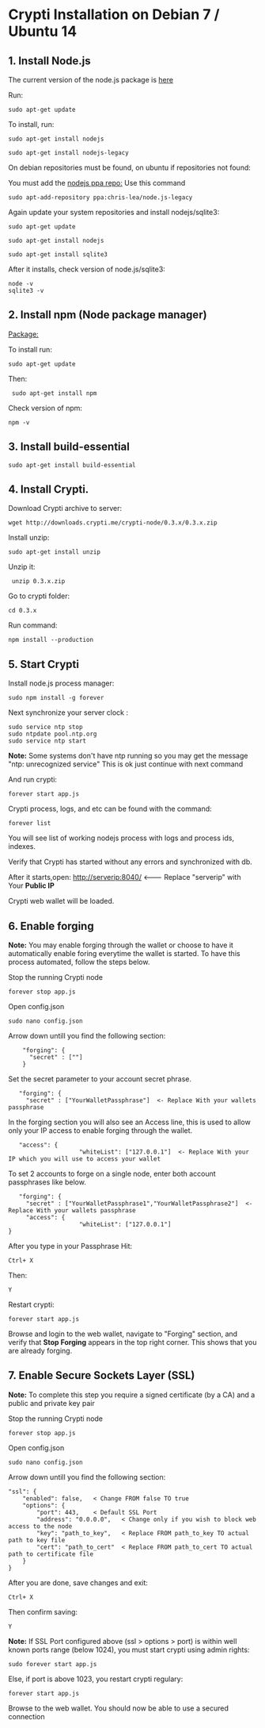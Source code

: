 # Crypti Installation on Debian 7 / Ubuntu 14

## 1. Install Node.js

The current version of the node.js package is [here](https://packages.debian.org/ru/wheezy-backports/nodejs)

Run: 

    sudo apt-get update

To install, run:

    sudo apt-get install nodejs

    sudo apt-get install nodejs-legacy

On debian repositories must be found, on ubuntu if repositories not found:

You must add the [nodejs ppa repo:](https://launchpad.net/~chris-lea/+archive/ubuntu/node.js-legacy)
Use this command

    sudo apt-add-repository ppa:chris-lea/node.js-legacy

Again update your system repositories and install nodejs/sqlite3:

    sudo apt-get update

    sudo apt-get install nodejs
    
    sudo apt-get install sqlite3

After it installs, check version of node.js/sqlite3:

    node -v
    sqlite3 -v

## 2. Install npm (Node package manager)

[Package:](https://packages.debian.org/unstable/main/npm)

To install run:

    sudo apt-get update
    
Then:
   

     sudo apt-get install npm

Check version of npm:

    npm -v

## 3.  Install build-essential

    sudo apt-get install build-essential

## 4. Install Crypti.

Download Crypti archive to server:

    wget http://downloads.crypti.me/crypti-node/0.3.x/0.3.x.zip

Install unzip:

    sudo apt-get install unzip

Unzip it:
   

     unzip 0.3.x.zip

Go to crypti folder:

    cd 0.3.x

Run command:

    npm install --production


## 5. Start Crypti

Install node.js process manager:

    sudo npm install -g forever
 
 Next synchronize your server clock :

    sudo service ntp stop
    sudo ntpdate pool.ntp.org
    sudo service ntp start
**Note:** Some systems don't have ntp running so you may get the message "ntp: unrecognized service" This is ok just continue with next command

And run crypti:

    forever start app.js

Crypti process, logs, and etc can be found with the command:

    forever list

You will see list of working nodejs process with logs and process ids, indexes.

Verify that Crypti has started without any errors and synchronized with db.

After it starts,open: [http://serverip:8040/](http://serverip:8040/) <--- Replace "serverip" with Your **Public IP**

Crypti web wallet will be loaded.


## 6. Enable forging

**Note:** You may enable forging through the wallet or choose to have it automatically enable foring everytime the wallet is started. To have this process automated, follow the steps below.


Stop the running Crypti node

    forever stop app.js

Open config.json

    sudo nano config.json

Arrow down untill you find the following section:

        "forging": {
          "secret" : [""]
        }

Set the secret parameter to your account secret phrase.

       "forging": {
         "secret" : ["YourWalletPassphrase"]  <- Replace With your wallets passphrase

In the forging section you will also see an Access line, this is used to allow only your IP access to enable forging through the wallet.

       "access": {
                        "whiteList": ["127.0.0.1"]  <- Replace With your IP which you will use to access your wallet

To set 2 accounts to forge on a single node, enter both account passphrases like below.

       "forging": {
         "secret" : ["YourWalletPassphrase1","YourWalletPassphrase2"]  <- Replace With your wallets passphrase
         "access": {
                        "whiteList": ["127.0.0.1"]
	}
After you type in your Passphrase Hit:

    Ctrl+ X
Then: 

    Y 

Restart crypti:

    forever start app.js

Browse and login to the web wallet, navigate to "Forging" section, and verify that **Stop Forging** appears
in the top right corner. This shows that you are already forging.

## 7. Enable Secure Sockets Layer (SSL)

**Note:** To complete this step you require a signed certificate (by a CA)  and a public and private key pair

Stop the running Crypti node

    forever stop app.js

Open config.json

    sudo nano config.json

Arrow down untill you find the following section:

	"ssl": {
		"enabled": false,   < Change FROM false TO true
		"options": {
			"port": 443,    < Default SSL Port    
			"address": "0.0.0.0",   < Change only if you wish to block web access to the node	
			"key": "path_to_key",   < Replace FROM path_to_key TO actual path to key file
			"cert": "path_to_cert"  < Replace FROM path_to_cert TO actual path to certificate file
		}
	}

After you are done, save changes and exit: 

    Ctrl+ X
    
Then confirm saving: 

    Y 

**Note:** If SSL Port configured above (ssl > options > port) is within well known ports range (below 1024), you must start crypti using admin rights:

    sudo forever start app.js
    
Else, if port is above 1023, you restart crypti regulary:

    forever start app.js

Browse to the web wallet. You should now be able to use a secured connection 
